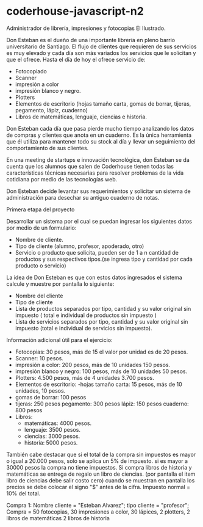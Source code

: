 # coderhouse-javascript-n2

Administrador de librería, impresiones y fotocopias El Ilustrado.

Don Esteban es el dueño de una importante librería en pleno barrio universitario de Santiago. El flujo de clientes que requieren de sus servicios es muy elevado y cada día son más variados los servicios que le solicitan y que el ofrece.
Hasta el día de hoy el ofrece servicio de:
- Fotocopiado
- Scanner
- impresión a color
- impresión blanco y negro.
- Plotters
- Elementos de escritorio (hojas tamaño carta, gomas de borrar, tijeras, pegamento, lápiz, cuaderno)
- Libros de matemáticas, lenguaje, ciencias e historia.

Don Esteban cada día que pasa pierde mucho tiempo analizando los datos de compras y clientes que anota en un cuaderno. Es la única herramienta que él utiliza para mantener todo su stock al día y llevar un seguimiento del comportamiento de sus clientes.

En una meeting de startups e innovación tecnológica, don Esteban se da cuenta que los alumnos que salen de Coderhouse tienen todas las características técnicas necesarias para resolver problemas de la vida cotidiana por medio de las tecnologías web.

Don Esteban decide levantar sus requerimientos y solicitar un sistema de administración para desechar su antiguo cuaderno de notas.

Primera etapa del proyecto

Desarrollar un sistema por el cual se puedan ingresar los siguientes datos por medio de un formulario:
- Nombre de cliente.
- Tipo de cliente (alumno, profesor, apoderado, otro)
- Servicio o producto que solicita, pueden ser de 1 a n cantidad de productos y sus respectivos tipos.(se ingresa tipo y cantidad por cada producto o servicio)

La idea de Don Esteban es que con estos datos ingresados el sistema calcule y muestre por pantalla lo siguiente:

- Nombre del cliente
- Tipo de cliente
- Lista de productos separados por tipo, cantidad y su valor original sin impuesto ( total e individual de productos sin impuesto )
- Lista de servicios separados por tipo, cantidad y su valor original sin impuesto (total e individual de servicios sin impuesto).

Información adicional útil para el ejercicio:

- Fotocopias: 30 pesos, más de 15 el valor por unidad es de 20 pesos.
- Scanner: 10 pesos.
- impresión a color:  200 pesos, más de 10 unidades 150 pesos.
- impresión blanco y negro: 100 pesos, más de 10 unidades  50 pesos.
- Plotters: 4.500 pesos, más de 4 unidades 3.700 pesos.
- Elementos de escritorio:
  -hojas tamaño carta: 15 pesos, más de 10 unidades, 10 pesos.
- gomas de borrar: 100 pesos
- tijeras: 250 pesos
  pegamento: 300 pesos
lápiz: 150 pesos
cuaderno: 800 pesos
- Libros:
   - matemáticas: 4000 pesos.
   - lenguaje: 3500 pesos.
   - ciencias: 3000 pesos.
   - historia: 5000 pesos.

También cabe destacar que si el total de la compra sin impuestos es mayor o igual a 20.000 pesos, solo se aplica un 5% de impuesto. si es mayor a 30000 pesos la compra no tiene impuestos.
Si compra libros de historia y matemáticas se entrega de regalo un libro de ciencias. (por pantalla el item libro de ciencias debe salir costo cero)
cuando se muestran en pantalla los precios se debe colocar el signo "$" antes de la cifra.
Impuesto normal = 10% del total.



Compra 1:
Nombre cliente = "Esteban Alvarez";
tipo cliente = "profesor";
Compra =
50 fotocopias,
30 impresiones a color,
30 lápices,
2 plotters,
2 libros de matemáticas
2 libros de historia
